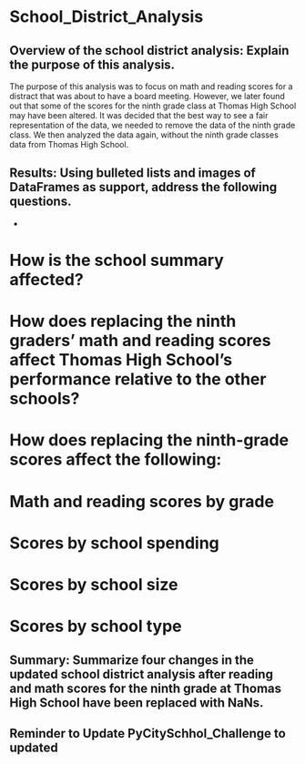 # School_District_Analysis
## Overview of the school district analysis: Explain the purpose of this analysis.
The purpose of this analysis was to focus on math and reading scores for a distract that was about to have a board meeting. However, we later found out that some of the scores for the ninth grade class at Thomas High School may have been altered. It was decided that the best way to see a fair representation of the data, we needed to remove the data of the ninth grade class. We then  analyzed the data again, without the ninth grade classes data from Thomas High School.

## Results: Using bulleted lists and images of DataFrames as support, address the following questions.

-  
# How is the school summary affected?
# How does replacing the ninth graders’ math and reading scores affect Thomas High School’s performance relative to the other schools?
# How does replacing the ninth-grade scores affect the following:
# Math and reading scores by grade
# Scores by school spending
# Scores by school size
# Scores by school type
## Summary: Summarize four changes in the updated school district analysis after reading and math scores for the ninth grade at Thomas High School have been replaced with NaNs.


## Reminder to Update PyCitySchhol_Challenge to updated
